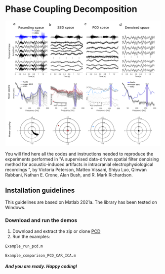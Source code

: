 # Phase Coupling Decomposition

<p align="center">
<img src="Figures/PCD.png" width="600">
</p>

You will find here all the codes and instructions needed to reproduce the experiments performed in "A supervised data-driven spatial filter denoising method for acoustic-induced artifacts in intracranial electrophysiological recordings ", by 
Victoria Peterson, Matteo Vissani, Shiyu Luo, Qinwan Rabbani, Nathan E. Crone, Alan Bush, and R. Mark Richardson.

## Installation guidelines
This guidelines are based on Matlab 2021a.
The library has been tested on Windows.

### Download and run the demos
1. Download and extract the zip or clone [PCD](https://github.com/Brain-Modulation-Lab/pcd)
2. Run the examples:
```
Example_run_pcd.m
```
```
Example_comparison_PCD_CAR_ICA.m
```
##### And you are ready. Happy coding!

